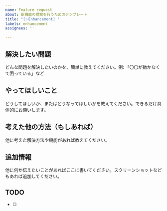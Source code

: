 ```yaml
---
name: Feature request
about: 新機能の提案を行うためのテンプレート
title: "[✨Enhancement] "
labels: enhancement
assignees: ''

---
```


## 解決したい問題
どんな問題を解決したいのかを、簡単に教えてください。例: 「〇〇が動かなくて困っている」など

## やってほしいこと
どうしてほしいか、またはどうなってほしいかを教えてください。できるだけ具体的にお願いします。

## 考えた他の方法（もしあれば）
他に考えた解決方法や機能があれば教えてください。

## 追加情報
他に何か伝えたいことがあればここに書いてください。スクリーンショットなどもあれば追加してください。

## TODO
- [ ]
